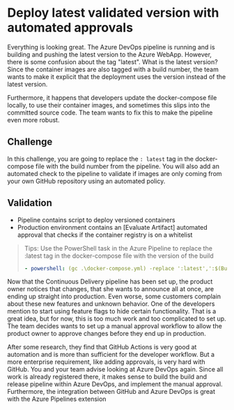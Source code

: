 # Deploy latest validated version with automated approvals

Everything is looking great. The Azure DevOps pipeline is running and is building and pushing the latest version to the Azure WebApp. However, there is some confusion about the tag "latest". What is the latest version? Since the container images are also tagged with a build number, the team wants to make it explicit that the deployment uses the version instead of the latest version.

Furthermore, it happens that developers update the docker-compose file locally, to use their container images, and sometimes this slips into the committed source code. The team wants to fix this to make the pipeline even more robust.

## Challenge

In this challenge, you are going to replace the `: latest` tag in the docker-compose file with the build number from the pipeline. You will also add an automated check to the pipeline to validate if images are only coming from your own GitHub repository using an automated policy. 

## Validation

* Pipeline contains script to deploy versioned containers
* Production environment contains an [Evaluate Artifact] automated approval that checks if the container registry is on a whitelist

> Tips:
> Use the PowerShell task in the Azure Pipeline to replace the :latest tag in the docker-compose file with the version of the build
>
> ```YAML
> - powershell: (gc .\docker-compose.yml) -replace ':latest',':$(Build.BuildNumber)' | set-content .\docker-compose.yml
> ```

Now that the Continuous Delivery pipeline has been set up, the product owner notices that changes, that she wants to announce all at once, are ending up straight into production. Even worse, some customers complain about these new features and unknown behavior. One of the developers mention to start using feature flags to hide certain functionality. That is a great idea, but for now, this is too much work and too complicated to set up. The team decides wants to set up a manual approval workflow to allow the product owner to approve changes before they end up in production. 

After some research, they find that GitHub Actions is very good at automation and is more than sufficient for the developer workflow. But a more enterprise requirement, like adding approvals, is very hard with GitHub. You and your team advise looking at Azure DevOps again. Since all work is already registered there, it makes sense to build the build and release pipeline within Azure DevOps, and implement the manual approval. Furthermore, the integration between GitHub and Azure DevOps is great with the Azure Pipelines extension




